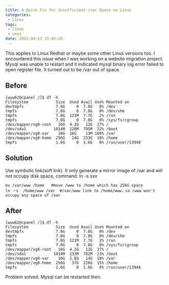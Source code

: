 ```yaml
---
title: A Quick Fix for Insufficient /var Space on Linux
categories:
 - Linux
tags:
 - linux
 - unix
date: 2021-04-23 15:45:20
---
```


This applies to Linux Redhat or maybe some other Linux versions too. I encountered this issue when I was working on a website migration project. Mysql was unable to restart and it indicated mysql binary log error failed to open register file. It turned out to be /var out of space.

## Before

```linux
[wuw62@cpanel /]$ df -h
Filesystem            Size  Used Avail Use% Mounted on
devtmpfs              7.8G     0  7.8G   0% /dev
tmpfs                 7.8G     0  7.8G   0% /dev/shm
tmpfs                 7.8G  121M  7.7G   2% /run
tmpfs                 7.8G     0  7.8G   0% /sys/fs/cgroup
/dev/mapper/vg0-root   16G  4.2G   12G  27% /
/dev/sda1            1014M  220M  795M  22% /boot
/dev/mapper/vg0-var    16G  16G    13M 100% /var
/dev/mapper/vg0-home  256G   24G  233G  10% /home
tmpfs                 1.6G     0  1.6G   0% /run/user/13948

```

## Solution
Use symbolic link(soft link). It only generate a mirror image of /var  and will not occupy disk space, command: ln -s xxx


```linux
mv /var/www /home   #move /www to /home which has 256G space
ln －s  /home/www /var  #/var/www link to /home/www，so /www won't occupy any space of /var

```

## After

```linux
[wuw62@cpanel /]$ df -h
Filesystem            Size  Used Avail Use% Mounted on
devtmpfs              7.8G     0  7.8G   0% /dev
tmpfs                 7.8G     0  7.8G   0% /dev/shm
tmpfs                 7.8G  121M  7.7G   2% /run
tmpfs                 7.8G     0  7.8G   0% /sys/fs/cgroup
/dev/mapper/vg0-root   16G  4.2G   12G  27% /
/dev/sda1            1014M  233M  782M  23% /boot
/dev/mapper/vg0-var    16G  2.8G   14G  18% /var
/dev/mapper/vg0-home  256G   37G  220G  15% /home
tmpfs                 1.6G     0  1.6G   0% /run/user/13948
```

Problem solved. Mysql can be restarted then. 
